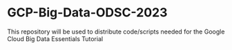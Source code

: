 # GCP-Big-Data-ODSC-2023
This repository will be used to distribute code/scripts needed for the Google Cloud Big Data Essentials Tutorial
